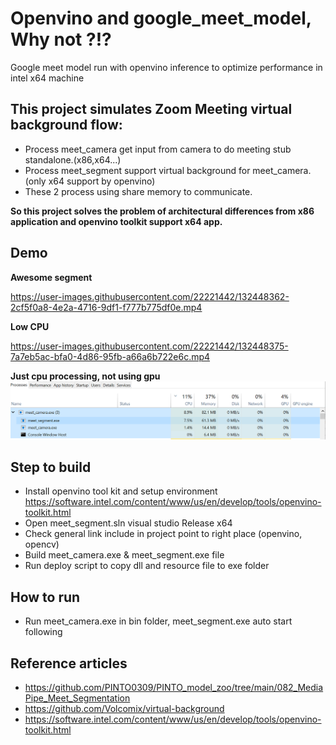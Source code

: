 # Openvino and google_meet_model, Why not ?!? 
Google meet model run with openvino inference to optimize performance in intel x64 machine

## This project simulates Zoom Meeting virtual background flow:
- Process meet_camera get input from camera to do meeting stub standalone.(x86,x64...)
- Process meet_segment support virtual background for meet_camera.(only x64 support by openvino)
- These 2 process using share memory to communicate.

**So this project solves the problem of architectural differences from x86 application and openvino toolkit support x64 app.**

## Demo
**Awesome segment**

https://user-images.githubusercontent.com/22221442/132448362-2cf5f0a8-4e2a-4716-9df1-f777b775df0e.mp4

**Low CPU**

https://user-images.githubusercontent.com/22221442/132448375-7a7eb5ac-bfa0-4d86-95fb-a66a6b722e6c.mp4

**Just cpu processing, not using gpu**
![](demo/cpu_using.png)

## Step to build
- Install openvino tool kit and setup environment https://software.intel.com/content/www/us/en/develop/tools/openvino-toolkit.html
- Open meet_segment.sln visual studio Release x64
- Check general link include in project point to right place (openvino, opencv)
- Build meet_camera.exe & meet_segment.exe file
- Run deploy script to copy dll and resource file to exe folder

## How to run
- Run meet_camera.exe in bin folder, meet_segment.exe auto start following

## Reference articles
- https://github.com/PINTO0309/PINTO_model_zoo/tree/main/082_MediaPipe_Meet_Segmentation
- https://github.com/Volcomix/virtual-background
- https://software.intel.com/content/www/us/en/develop/tools/openvino-toolkit.html
